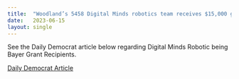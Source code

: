 ```yaml
---
title:  "Woodland’s 5458 Digital Minds robotics team receives $15,000 grant from Yocha Dehe Giving"
date:   2023-06-15
layout: single
---
```


See the Daily Democrat article below regarding Digital Minds Robotic being Bayer Grant Recipients.

[Daily Democrat Article](https://www.dailydemocrat.com/2023/06/15/woodlands-5458-digital-minds-robotics-team-receives-15000-grant-from-yocha-dehe-giving/)
